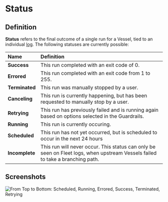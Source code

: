 # Status

## Definition

**Status** refers to the final outcome of a single run for a Vessel, tied to an individual [log](../logs/). The following statuses are currently possible:

| Name | Definition |
| :--- | :--- |
| **Success** | This run completed with an exit code of 0. |
| **Errored** | This run completed with an exit code from 1 to 255. |
| **Terminated** | This run was manually stopped by a user. |
| **Canceling** | This run is currently happening, but has been requested to manually stop by a user.  |
| **Retrying** | This run has previously failed and is running again based on options selected in the Guardrails. |
| **Running** | This run is currently occuring. |
| **Scheduled** | This run has not yet occurred, but is scheduled to occur in the next 24 hours |
| **Incomplete** | This run will never occur. This status can only be seen on Fleet logs, when upstream Vessels failed to take a branching path. |

## Screenshots

![From Top to Bottom: Scheduled, Running, Errored, Success, Terminated, Retrying](../../.gitbook/assets/image%20%2825%29.png)

